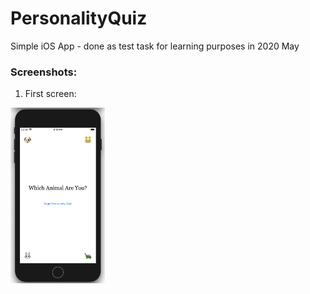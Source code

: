 # PersonalityQuiz
Simple iOS App - done as test task for learning purposes in 2020 May




### Screenshots:
1.	First screen:
<img alt="First screen" src="/quiz-screens_resized/quiz01.png" width="30%">
